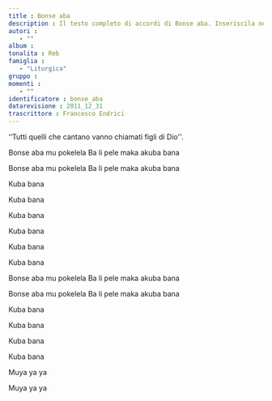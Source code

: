 ```yaml
--- 
title : Bonse aba
description : Il testo completo di accordi di Bonse aba. Inseriscila nel tuo canzoniere!
autori : 
   - ""
album : 
tonalita : Reb
famiglia : 
   - "Liturgica"
gruppo : 
momenti : 
   - ""
identificatore : bonse_aba
datarevisione : 2011_12_31
trascrittore : Francesco Endrici
--- 
```




‘‘Tutti quelli che cantano vanno chiamati figli di Dio''.


Bonse aba mu pokelela Ba li pele maka akuba bana	
		


Bonse aba mu pokelela Ba li pele maka akuba bana	
		


Kuba bana		 


Kuba bana 		 


Kuba bana		  


Kuba bana 		 


Kuba bana	  
    
Kuba bana	


Bonse aba mu pokelela Ba li pele maka akuba bana	
		


Bonse aba mu pokelela Ba li pele maka akuba bana	
		


Kuba bana		 


Kuba bana 		 


Kuba bana		  


Kuba bana 		 


Muya ya ya	


Muya ya ya	


